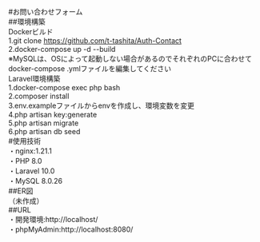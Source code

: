 #お問い合わせフォーム  
##環境構築  
Dockerビルド  
1.git clone https://github.com/t-tashita/Auth-Contact  
2.docker-compose up -d --build  
※MySQLは、OSによって起動しない場合があるのでそれぞれのPCに合わせてdocker-compose .ymlファイルを編集してください  
Laravel環境構築  
1.docker-compose exec php bash  
2.composer install  
3.env.exampleファイルからenvを作成し、環境変数を変更  
4.php artisan key:generate  
5.php artisan migrate  
6.php artisan db seed  
#使用技術  
・nginx:1.21.1  
・PHP 8.0  
・Laravel 10.0  
・MySQL 8.0.26  
##ER図  
（未作成）  
##URL  
・開発環境:http://localhost/  
・phpMyAdmin:http://localhost:8080/  
